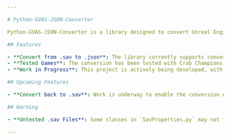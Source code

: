 ```yaml
---

# Python-GVAS-JSON-Converter

Python-GVAS-JSON-Converter is a library designed to convert Unreal Engine's Game Variable and Attribute System (GVAS) files between `.sav` and `.json` formats. It provides a way to read and interpret the binary structure of `.sav` files and translate them into human-readable JSON format.

## Features

- **Convert from .sav to .json**: The library currently supports converting Unreal Engine's `.sav` files into `.json` format.
- **Tested Games**: The conversion has been tested with Crab Champions, and it may work for other games as well.
- **Work in Progress**: This project is actively being developed, with new features and improvements being added.

## Upcoming Features

- **Convert back to .sav**: Work is underway to enable the conversion of JSON files back to the original `.sav` format.

## Warning

- **Untested .sav Files**: Some classes in `SavProperties.py` may not function correctly with untested `.sav` files, and certain `SavReader.py` code segments may be broken for untested datatypes. While the library has been designed with flexibility in mind, full compatibility with all `.sav` files cannot be guaranteed at this stage. I will be progressively testing other games' `.sav` files and refining the code accordingly.

---
```

